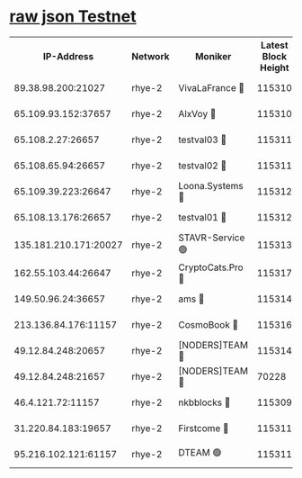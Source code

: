 
[raw json Testnet](https://rpc-check.quickt.stavr.tech/quickt/rpc-quickt-result.json)
=


<table><tr><th>IP-Address</th><th>Network</th><th>Moniker</th><th>Latest Block Height</th><th>Earliest Block Height</th><th>Catching Up</th><th>Tx Index</th><th>Voting Power</th><th>Scan Time</th></tr><tr><td>89.38.98.200:21027</td><td>rhye-2</td><td>VivaLaFrance 🔴</td><td>115310</td><td>1</td><td>False</td><td>off</td><td>10000</td><td>2023-12-31T05:39:20.813168243UTC</td></tr><tr><td>65.109.93.152:37657</td><td>rhye-2</td><td>AlxVoy 🔴</td><td>115310</td><td>1</td><td>False</td><td>on</td><td>92921</td><td>2023-12-31T05:39:23.180740410UTC</td></tr><tr><td>65.108.2.27:26657</td><td>rhye-2</td><td>testval03 🔴</td><td>115311</td><td>1</td><td>False</td><td>on</td><td>11002050</td><td>2023-12-31T05:39:25.987539259UTC</td></tr><tr><td>65.108.65.94:26657</td><td>rhye-2</td><td>testval02 🔴</td><td>115311</td><td>1</td><td>False</td><td>on</td><td>11002050</td><td>2023-12-31T05:39:28.843340317UTC</td></tr><tr><td>65.109.39.223:26647</td><td>rhye-2</td><td>Loona.Systems 🔴</td><td>115312</td><td>1</td><td>False</td><td>off</td><td>86949</td><td>2023-12-31T05:39:31.188735487UTC</td></tr><tr><td>65.108.13.176:26657</td><td>rhye-2</td><td>testval01 🔴</td><td>115312</td><td>1</td><td>False</td><td>on</td><td>13082010</td><td>2023-12-31T05:39:31.573629418UTC</td></tr><tr><td>135.181.210.171:20027</td><td>rhye-2</td><td>STAVR-Service 🟢</td><td>115313</td><td>1</td><td>False</td><td>on</td><td>0</td><td>2023-12-31T05:39:38.063356920UTC</td></tr><tr><td>162.55.103.44:26647</td><td>rhye-2</td><td>CryptoCats.Pro 🔴</td><td>115317</td><td>1</td><td>False</td><td>off</td><td>9999</td><td>2023-12-31T05:39:58.105854263UTC</td></tr><tr><td>149.50.96.24:36657</td><td>rhye-2</td><td>ams 🔴</td><td>115314</td><td>22501</td><td>False</td><td>on</td><td>10840</td><td>2023-12-31T05:39:42.923193749UTC</td></tr><tr><td>213.136.84.176:11157</td><td>rhye-2</td><td>CosmoBook 🔴</td><td>115316</td><td>65301</td><td>False</td><td>off</td><td>1528057</td><td>2023-12-31T05:39:53.495937741UTC</td></tr><tr><td>49.12.84.248:20657</td><td>rhye-2</td><td>[NODERS]TEAM 🔴</td><td>115314</td><td>70001</td><td>False</td><td>on</td><td>59990</td><td>2023-12-31T05:39:40.441306211UTC</td></tr><tr><td>49.12.84.248:21657</td><td>rhye-2</td><td>[NODERS]TEAM 🔴</td><td>70228</td><td>70001</td><td>False</td><td>on</td><td>59990</td><td>2023-12-31T05:39:53.757632512UTC</td></tr><tr><td>46.4.121.72:11157</td><td>rhye-2</td><td>nkbblocks 🔴</td><td>115309</td><td>70101</td><td>False</td><td>off</td><td>81901</td><td>2023-12-31T05:39:16.282508989UTC</td></tr><tr><td>31.220.84.183:19657</td><td>rhye-2</td><td>Firstcome 🔴</td><td>115311</td><td>97501</td><td>False</td><td>off</td><td>728545</td><td>2023-12-31T05:39:25.595433829UTC</td></tr><tr><td>95.216.102.121:61157</td><td>rhye-2</td><td>DTEAM 🟢</td><td>115311</td><td>108101</td><td>False</td><td>on</td><td>0</td><td>2023-12-31T05:39:28.471280690UTC</td></tr></table>